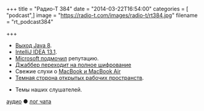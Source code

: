 +++
title = "Радио-Т 384"
date = "2014-03-22T16:54:00"
categories = [ "podcast",]
image = "https://radio-t.com/images/radio-t/rt384.jpg"
filename = "rt_podcast384"

+++

* [Выход Java 8](http://www.oracle.com/technetwork/java/javase/8-whats-new-2157071.html).
* [IntelliJ IDEA 13.1](http://habrahabr.ru/company/JetBrains/blog/216667/).
* [Microsoft подмочил](http://www.zdnet.com/how-microsoft-tracked-down-a-spy-who-leaked-its-secrets-7000027545/) репутацию.
* [Джаббер переходит на полное шифрование](http://habrahabr.ru/post/208338/)
* Свежие слухи о  [MacBook и MacBook Air](http://www.macrumors.com/2014/03/21/12-macbook-air-updates-iwatch/)
* [Темная сторона открытых рабочих пространств](http://www.businessweek.com/articles/2014-03-13/too-distracted-to-work-the-dark-side-of-open-offices).
- Темы наших слушателей.

[аудио](http://cdn.radio-t.com/rt_podcast384.mp3) ● [лог чата](http://chat.radio-t.com/logs/radio-t-384.html)
<audio src="http://cdn.radio-t.com/rt_podcast384.mp3" preload="none"></audio>